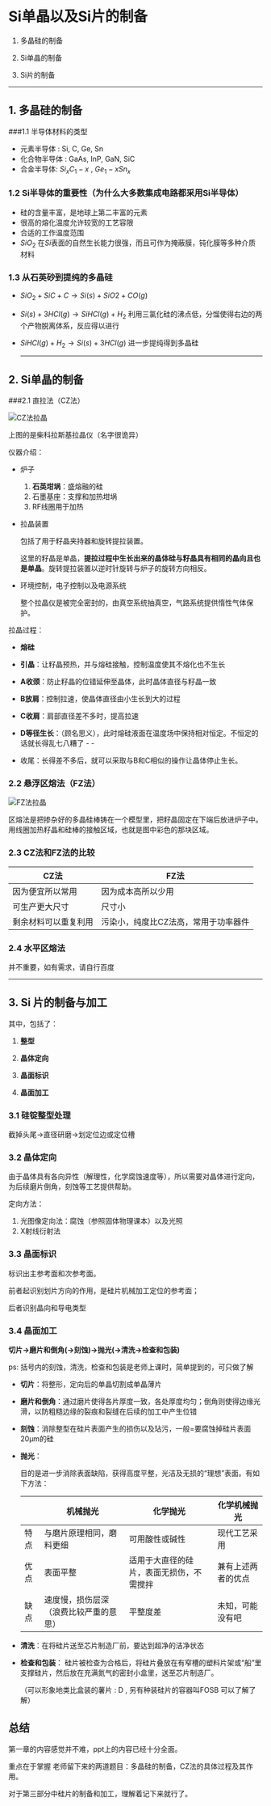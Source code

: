 # Si单晶以及Si片的制备

1.  多晶硅的制备

2.  Si单晶的制备

3.  Si片的制备


------



## 1. 多晶硅的制备

###1.1 半导体材料的类型

- 元素半导体 : Si, C, Ge, Sn 
- 化合物半导体 :  GaAs, InP, GaN, SiC
- 合金半导体:   $Si_xC_1-x$ ,  $Ge_1-x Sn_x$ 

### 1.2 Si半导体的重要性（为什么大多数集成电路都采用Si半导体）

- 硅的含量丰富，是地球上第二丰富的元素
- 很高的熔化温度允许较宽的工艺容限
- 合适的工作温度范围
- $SiO_2$ 在$Si$表面的自然生长能力很强，而且可作为掩蔽膜，钝化膜等多种介质材料

### 1.3 从石英砂到提纯的多晶硅

- $SiO_2+SiC+C \to Si(s)+SiO2+CO(g)$  

- $Si(s)+3HCl(g) \to SiHCl(g)+H_2$  利用三氯化硅的沸点低，分馏使得右边的两个产物脱离体系，反应得以进行

- $SiHCl(g)+H_2 \to Si(s)+3HCl(g)$ 进一步提纯得到多晶硅

  ------


## 2. Si单晶的制备

###2.1  直拉法（CZ法）

![CZ法拉晶](pics\CZ法拉晶.png)

上图的是柴科拉斯基拉晶仪（名字很诡异）

仪器介绍：

- 炉子
  1.  **石英坩埚**：盛熔融的硅
  2.  石墨基座：支撑和加热坩埚
  3.  RF线圈用于加热

- 拉晶装置

  包括了用于籽晶夹持器和旋转提拉装置。

  这里的籽晶是单晶，**提拉过程中生长出来的晶体硅与籽晶具有相同的晶向且也是单晶**。旋转提拉装置以逆时针旋转与炉子的旋转方向相反。

- 环境控制，电子控制以及电源系统

  整个拉晶仪是被完全密封的，由真空系统抽真空，气路系统提供惰性气体保护。

拉晶过程：

- **熔硅**

- **引晶**：让籽晶预热，并与熔硅接触，控制温度使其不熔化也不生长

- **A收颈**：防止籽晶的位错延伸至晶体，此时晶体直径与籽晶一致

- **B放肩**：控制拉速，使晶体直径由小生长到大的过程

- **C收肩**：肩部直径差不多时，提高拉速

- **D等径生长**：（顾名思义），此时熔硅液面在温度场中保持相对恒定。不恒定的话就长得乱七八糟了 - -

- 收尾：长得差不多后，就可以采取与B和C相似的操作让晶体停止生长。

### 2.2  悬浮区熔法（FZ法）

![FZ法拉晶](pics\FZ法拉晶.png)

区熔法是把掺杂好的多晶硅棒铸在一个模型里，把籽晶固定在下端后放进炉子中。用线圈加热籽晶和硅棒的接触区域，也就是图中彩色的那块区域。

### 2.3  CZ法和FZ法的比较

| CZ法        | FZ法                 |
| ---------- | ------------------- |
| 因为便宜所以常用   | 因为成本高所以少用           |
| 可生产更大尺寸    | 尺寸小                 |
| 剩余材料可以重复利用 | 污染小，纯度比CZ法高，常用于功率器件 |

### 2.4  水平区熔法

并不重要，如有需求，请自行百度

------



## 3. Si 片的制备与加工

其中，包括了：

1. **整型**

2. **晶体定向**

3. **晶面标识**

4. **晶面加工**


### 3.1 硅锭整型处理

截掉头尾→直径研磨→划定位边或定位槽

### 3.2 晶体定向

由于晶体具有各向异性（解理性，化学腐蚀速度等），所以需要对晶体进行定向，为后续磨片倒角，刻蚀等工艺提供帮助。

定向方法：

1.  光图像定向法：腐蚀（参照固体物理课本）以及光照
2.  X射线衍射法

### 3.3 晶面标识

标识出主参考面和次参考面。

前者起识别划片方向的作用，是硅片机械加工定位的参考面；

后者识别晶向和导电类型

### 3.4 晶面加工

**切片→磨片和倒角(→刻蚀)→抛光(→清洗→检查和包装)**

ps: 括号内的刻蚀，清洗，检查和包装是老师上课时，简单提到的，可只做了解

- **切片**：将整形，定向后的单晶切割成单晶薄片

- **磨片和倒角**：通过磨片使得各片厚度一致，各处厚度均匀；倒角则使得边缘光滑，以防粗糙边缘的裂痕和裂缝在后续的加工中产生位错

- **刻蚀**：消除整型在硅片表面产生的损伤以及玷污，一般=要腐蚀掉硅片表面20μm的硅

- **抛光**：

  目的是进一步消除表面缺陷，获得高度平整，光洁及无损的“理想”表面。有如下方法：

  |      | 机械抛光                | 化学抛光                 | 化学机械抛光    |
  | ---- | ------------------- | -------------------- | --------- |
  | 特点   | 与磨片原理相同，磨料更细        | 可用酸性或碱性              | 现代工艺采用    |
  | 优点   | 表面平整                | 适用于大直径的硅片，表面无损伤，不需搅拌 | 兼有上述两者的优点 |
  | 缺点   | 速度慢，损伤层深（浪费比较严重的意思） | 平整度差                 | 未知，可能没有吧  |

- **清洗**：在将硅片送至芯片制造厂前，要达到超净的洁净状态

- **检查和包装**： 硅片被检查为合格后，将硅片叠放在有窄槽的塑料片架或“船”里支撑硅片，然后放在充满氮气的密封小盒里，送至芯片制造厂。

  （可以形象地类比盒装的薯片 : D  , 另有种装硅片的容器叫FOSB 可以了解了解）


## 总结

第一章的内容感觉并不难，ppt上的内容已经十分全面。

重点在于掌握 老师留下来的两道题目：多晶硅的制备，CZ法的具体过程及其作用。

对于第三部分中硅片的制备和加工，理解着记下来就行了。